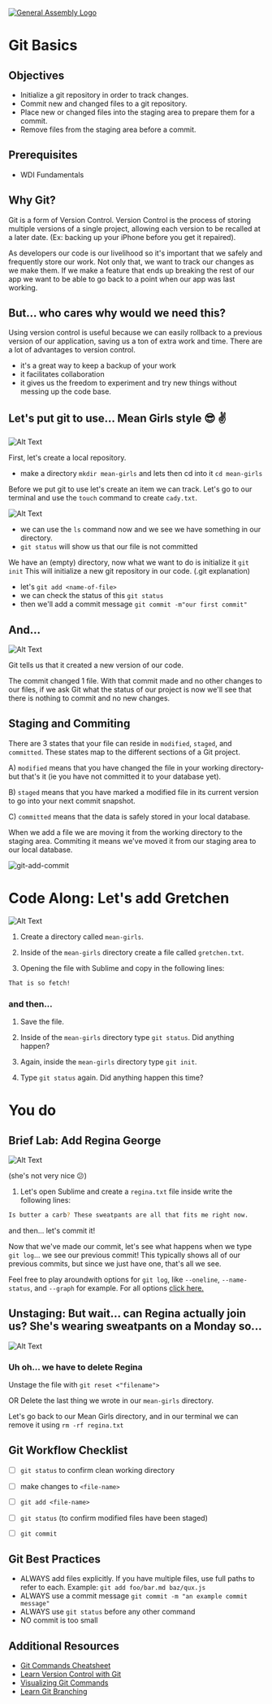 [![General Assembly Logo](https://camo.githubusercontent.com/1a91b05b8f4d44b5bbfb83abac2b0996d8e26c92/687474703a2f2f692e696d6775722e636f6d2f6b6538555354712e706e67)](https://generalassemb.ly/education/web-development-immersive)

# Git Basics

## Objectives

-   Initialize a git repository in order to track changes.
-   Commit new and changed files to a git repository.
-   Place new or changed files into the staging area to prepare them for a commit.
-   Remove files from the staging area before a commit.

## Prerequisites

-   WDI Fundamentals

## Why Git?
Git is a form of Version Control. 
Version Control is the process of storing multiple versions of a single project, allowing each version to be recalled at a later date. (Ex: backing up your iPhone before you get it repaired).

As developers our code is our livelihood so it's important
that we safely and frequently store our work.  Not only that, we want to track our
changes as we make them.  If we make a feature that ends up breaking the rest of
our app we want to be able to go back to a point when our app was last working.

## But... who cares why would we need this?
Using version control is useful because we can easily rollback to a previous version of our application, saving us a ton of extra work and time.
There are a lot of advantages to version control. 
-  it's a great way to keep a backup of your work
-  it facilitates collaboration
-  it gives us the freedom to experiment and try new things without messing up the code base.



## Let's put git to use... Mean Girls style :sunglasses: :v:

![Alt Text](https://media.giphy.com/media/3o7aTy3ePwrk5D3bHO/giphy.gif)


First, let's create a local repository.

-  make a directory `mkdir mean-girls` and lets then cd into it `cd mean-girls`

Before we put git to use let's create an item we can track.
Let's go to our terminal and use the `touch` command to create `cady.txt`.

![Alt Text](https://media.giphy.com/media/3o7aTBRgcwex7riR2M/giphy.gif)

- we can use the `ls` command now and we see we have something in our directory.
- `git status` will show us that our file is not committed

We have an (empty) directory, now what we want to do is initialize it `git init`
This will initialize a new git repository in our code. (.git explanation)


- let's `git add <name-of-file>`
- we can check the status of this `git status`
- then we'll add a commit message `git commit -m"our first commit"`

## And...
 ![Alt Text](https://media.giphy.com/media/xT9KVF4zNt70nyNpi8/giphy.gif)
 

Git tells us that it created a new version of our code. 

The commit changed 1 file. With that commit made and no other changes to our files, if we ask Git what the status of our project is now we'll see that there is nothing to commit and no new changes. 


## Staging and Commiting

There are 3 states that your file can reside in `modified`, 
`staged`, and `committed`. These states map to the different sections of a Git project.

A)  `modified` means that you have changed the file in your working directory- but that's it (ie you have not committed it to
your database yet).

B)   `staged` means that you have marked a modified file in its current version
to go into your next commit snapshot.

C)   `committed` means that the data is safely stored in your local database.


When we add a file we are moving it from the working directory to the staging area. Commiting it means we've moved it from our staging area to our local database.

![git-add-commit](https://user-images.githubusercontent.com/6153182/33028677-839cda1e-cde4-11e7-83c5-59adf22958d9.png)


# Code Along: Let's add Gretchen
![Alt Text](https://media.giphy.com/media/aDub09OOi8e4M/giphy.gif)



1.  Create a directory called `mean-girls`. 

1.  Inside of the `mean-girls` directory create a file called `gretchen.txt`.

1.  Opening the file with Sublime and copy in the following lines:

  ```bash
  That is so fetch!  
  ```
### and then...

1.  Save the file.

1.  Inside of the `mean-girls` directory type `git status`. Did anything
happen?

1.  Again, inside the `mean-girls` directory type `git init`.

1.  Type `git status` again. Did anything happen this time?



# You do

## Brief Lab: Add Regina George
![Alt Text](https://media.giphy.com/media/6BQeMAeLHCIhi/giphy.gif)

(she's not very nice :confused:)

1.  Let's open Sublime and create a `regina.txt` file inside write the following lines:

  ```bash
  Is butter a carb? These sweatpants are all that fits me right now. 
  ```
and then... let's commit it!

Now that we've made our commit, let's see what happens when we type `git
log`... we see our previous commit! This typically shows all of our previous
commits, but since we just have one, that's all we see. 

Feel free to play aroundwith options for `git log`, like `--oneline`, `--name-status`, and `--graph`
for example. For all options [click here.](https://git-scm.com/docs/git-log)




## Unstaging: But wait... can Regina actually join us? She's wearing sweatpants on a Monday so... 

![Alt Text](https://media.giphy.com/media/xT9KVuimKtly3zoJ0Y/giphy.gif)

### Uh oh... we have to delete Regina 

Unstage the file with `git reset <"filename">`

OR Delete the last thing we wrote in our `mean-girls` directory.

Let's go back to our Mean Girls directory, and in our terminal we can remove it using `rm -rf regina.txt` 







## Git Workflow Checklist

-   [ ] `git status` to confirm clean working directory
-   [ ] make changes to `<file-name>`
-   [ ] `git add <file-name>`
-   [ ] `git status` (to confirm modified files have been staged)
-   [ ] `git commit`


## Git Best Practices

-   ALWAYS add files explicitly. If you have multiple files, use full paths to
    refer to each. Example: `git add foo/bar.md baz/qux.js`
-   ALWAYS use a commit message `git commit -m "an example commit message"`
-   ALWAYS use `git status` before any other command
-   NO commit is too small


## Additional Resources

-   [Git Commands Cheatsheet](command-reference.md)
-   [Learn Version Control with Git](http://www.git-tower.com/learn/git/ebook)
-   [Visualizing Git Commands](https://onlywei.github.io/explain-git-with-d3/)
-   [Learn Git Branching](http://pcottle.github.io/learnGitBranching/)


